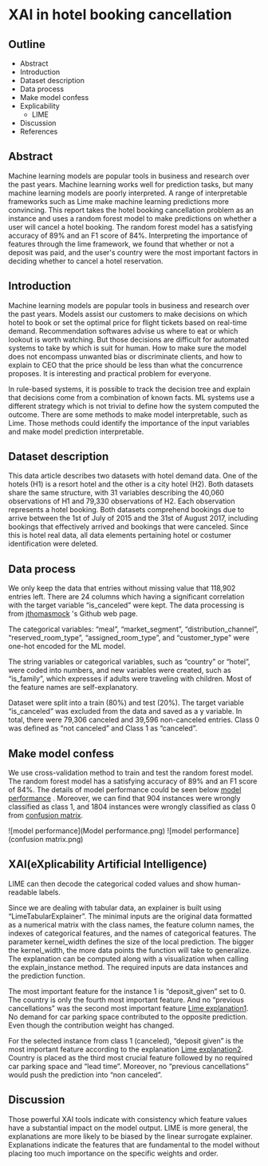 # XAI in hotel booking cancellation

## Outline

* Abstract
* Introduction 
* Dataset description
* Data process
* Make model confess
* Explicability
  * LIME
* Discussion
* References

<div STYLE="page-break-after: always;"></div>

## Abstract

Machine learning models are popular tools in business and research over the past years. Machine learning works well for prediction tasks, but many machine learning models are poorly interpreted. A range of interpretable frameworks such as Lime make machine learning predictions more convincing. This report takes the hotel booking cancellation problem as an instance and uses a random forest model to make predictions on whether a user will cancel a hotel booking. The random forest model has a satisfying accuracy of 89% and an F1 score of 84%. Interpreting the importance of features through the lime framework, we found that whether or not a deposit was paid, and the user's country were the most important factors in deciding whether to cancel a hotel reservation.



<div STYLE="page-break-after: always;"></div>

## Introduction

Machine learning models are popular tools in business and research over the past years. Models assist our customers to make decisions on which hotel to book or set the optimal price for flight tickets based on real-time demand. Recommendation softwares advise us where to eat or which lookout is worth watching. But those decisions are difficult for automated systems to take by which is suit for human. How to make sure the model does not encompass unwanted bias or discriminate clients, and how to explain to CEO that the price should be less than what the concurrence proposes. It is interesting and practical problem for everyone.

In rule-based systems, it is possible to track the decision tree and explain that decisions come from a combination of known facts. ML systems use a different strategy which is not trivial to define how the system computed the outcome. There are some methods to make model interpretable, such as Lime. Those methods could identify the importance of the input variables and make model prediction interpretable.



## Dataset description

This data article describes two datasets with hotel demand data. One of the hotels (H1) is a resort hotel and the other is a city hotel (H2). Both datasets share the same structure, with 31 variables describing the 40,060 observations of H1 and 79,330 observations of H2. Each observation represents a hotel booking. Both datasets comprehend bookings due to arrive between the 1st of July of 2015 and the 31st of August 2017, including bookings that effectively arrived and bookings that were canceled. Since this is hotel real data, all data elements pertaining hotel or costumer identification were deleted. 



## Data process

We only keep the data that entries without missing value that 118,902 entries left. There are 24 columns which having a significant correlation with the target variable “is_canceled” were kept. The data processing is from  [jthomasmock](https://github.com/rfordatascience/tidytuesday/tree/master/data/2020/2020-02-11) 's Github web page. 

The categorical variables: “meal”, “market_segment”, “distribution_channel”, “reserved_room_type”, “assigned_room_type”, and “customer_type” were one-hot encoded for the ML model. 

The string variables or categorical variables, such as “country” or “hotel”, were coded into numbers, and new variables were created, such as “is_family”, which expresses if adults were traveling with children. Most of the feature names are self-explanatory. 

Dataset were split into a train (80%) and test (20%). The target variable “is_canceled” was excluded from the data and saved as a y variable. In total, there were 79,306 canceled and 39,596 non-canceled entries.  Class 0 was defined as “not canceled” and Class 1 as “canceled”.

<div STYLE="page-break-after: always;"></div>

## Make model confess

We use cross-validation method to train and test the random forest model. The random forest model has a satisfying accuracy of 89% and an F1 score of 84%. The details of model performance could be seen below [model performance](https://github.com/uqer-jyh/XAI-in-hotel-booking-cancellation/blob/main/Model%20performance.png) . Moreover, we can find that 904 instances were wrongly classified as class 1, and 1804 instances were wrongly classified as class 0 from [confusion matrix](https://github.com/uqer-jyh/XAI-in-hotel-booking-cancellation/blob/main/confusion%20matrix.png).

![model performance](Model performance.png)
![model performance](confusion matrix.png)


## XAI(eXplicability Artificial Intelligence)

LIME can then decode the categorical coded values and show human-readable labels. 

Since we are dealing with tabular data, an explainer is built using “LimeTabularExplainer”. The minimal inputs are the original data formatted as a numerical matrix with the class names, the feature column names, the indexes of categorical features, and the names of categorical features. The parameter kernel_width defines the size of the local prediction. The bigger the kernel_width, the more data points the function will take to generalize. The explanation can be computed along with a visualization when calling the explain_instance method. The required inputs are data instances and the prediction function.

The most important feature for the instance 1 is “deposit_given” set to 0. The country is only the fourth most important feature. And no “previous cancellations” was the second most important feature [Lime explanation1](https://github.com/uqer-jyh/XAI-in-hotel-booking-cancellation/blob/main/Lime%20explanation1.png). No demand for car parking space contributed to the opposite prediction. Even though the contribution weight has changed.

For the selected instance from class 1 (canceled), “deposit given” is the most important feature according to the explanation [Lime explanation2](https://github.com/uqer-jyh/XAI-in-hotel-booking-cancellation/blob/main/Lime%20explanation2.png). Country is placed as the third most crucial feature followed by no required car parking space and “lead time”. Moreover, no “previous cancellations” would push the prediction into “non canceled”.



## Discussion

Those powerful XAI tools indicate with consistency which feature values have a substantial impact on the model output. LIME is more general, the explanations are more likely to be biased by the linear surrogate explainer. Explanations indicate the features that are fundamental to the model without placing too much importance on the specific weights and order.
